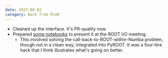 ```yaml
---
date: 2017-08-03
category: Back from PLUR
---
```


   * Cleaned up the interface. It's PR-quality now.
   * Prepared [some notebooks](https://github.com/jpivarski/jupyter-talks/tree/a76c9afbc1a21ba016daa7b48a39d327cf44b778/2017-08-03-rootio-numpy) to present it at the ROOT I/O meeting.
      * This involved solving the call-back-to-ROOT-within-Numba problem, though not in a clean way, integrated into PyROOT. It was a four-line hack that I think illustrates what's going on better.
